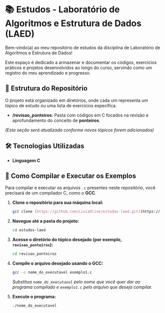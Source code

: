 # 📚 Estudos - Laboratório de Algoritmos e Estrutura de Dados (LAED)

Bem-vindo(a) ao meu repositório de estudos da disciplina de Laboratório de Algoritmos e Estrutura de Dados!

Este espaço é dedicado a armazenar e documentar os códigos, exercícios práticos e projetos desenvolvidos ao longo do curso, servindo como um registro do meu aprendizado e progresso.

## 📂 Estrutura do Repositório

O projeto está organizado em diretórios, onde cada um representa um tópico de estudo ou uma lista de exercícios específica.

-   **/revisao_ponteiros**: Pasta com códigos em C focados na revisão e aprofundamento do conceito de **ponteiros**.

*(Esta seção será atualizada conforme novos tópicos forem adicionados)*

## 🛠️ Tecnologias Utilizadas

-   **Linguagem C**

## 🚀 Como Compilar e Executar os Exemplos

Para compilar e executar os arquivos `.c` presentes neste repositório, você precisará de um compilador C, como o **GCC**.

1.  **Clone o repositório para sua máquina local:**
    ```bash
    git clone [https://github.com/LiviaOlive/estudos-laed.git](https://github.com/LiviaOlive/estudos-laed.git)
    ```

2.  **Navegue até a pasta do projeto:**
    ```bash
    cd estudos-laed
    ```

3.  **Acesse o diretório do tópico desejado (por exemplo, `revisao_ponteiros`):**
    ```bash
    cd revisao_ponteiros
    ```

4.  **Compile o arquivo desejado usando o GCC:**
    ```bash
    gcc -o nome_do_executavel exemplo1.c
    ```
    *Substitua `nome_do_executavel` pelo nome que você quer dar ao programa compilado e `exemplo1.c` pelo arquivo que deseja compilar.*

5.  **Execute o programa:**
    ```bash
    ./nome_do_executavel
    ```
